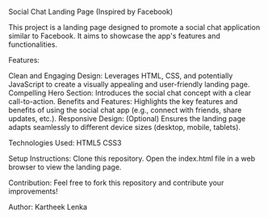 Social Chat Landing Page (Inspired by Facebook)

This project is a landing page designed to promote a social chat application similar to Facebook. It aims to showcase the app's features and functionalities.

Features:

Clean and Engaging Design: Leverages HTML, CSS, and potentially JavaScript to create a visually appealing and user-friendly landing page.
Compelling Hero Section: Introduces the social chat concept with a clear call-to-action.
Benefits and Features: Highlights the key features and benefits of using the social chat app (e.g., connect with friends, share updates, etc.).
Responsive Design: (Optional) Ensures the landing page adapts seamlessly to different device sizes (desktop, mobile, tablets).

Technologies Used:
HTML5
CSS3

Setup Instructions:
Clone this repository.
Open the index.html file in a web browser to view the landing page.

Contribution:
Feel free to fork this repository and contribute your improvements!

Author: Kartheek Lenka

